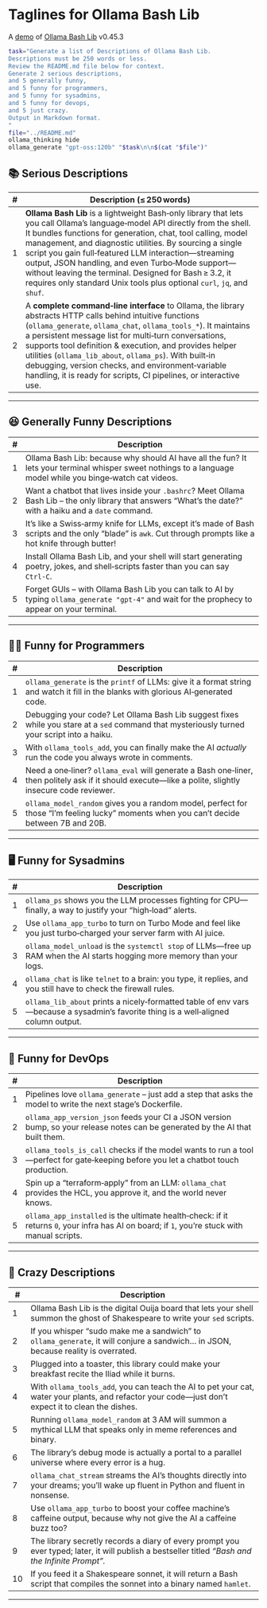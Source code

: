 # Taglines for Ollama Bash Lib

A [demo](../README.md#demos) of [Ollama Bash Lib](https://github.com/attogram/ollama-bash-lib) v0.45.3


```bash
task="Generate a list of Descriptions of Ollama Bash Lib.
Descriptions must be 250 words or less.
Review the README.md file below for context.
Generate 2 serious descriptions,
and 5 generally funny,
and 5 funny for programmers,
and 5 funny for sysadmins,
and 5 funny for devops,
and 5 just crazy.
Output in Markdown format.
"
file="../README.md"
ollama_thinking hide
ollama_generate "gpt-oss:120b" "$task\n\n$(cat "$file")"
```
## 📚 Serious Descriptions  

| # | Description (≤ 250 words) |
|---|---------------------------|
| 1 | **Ollama Bash Lib** is a lightweight Bash‑only library that lets you call Ollama’s language‑model API directly from the shell. It bundles functions for generation, chat, tool calling, model management, and diagnostic utilities. By sourcing a single script you gain full‑featured LLM interaction—streaming output, JSON handling, and even Turbo‑Mode support—without leaving the terminal. Designed for Bash ≥ 3.2, it requires only standard Unix tools plus optional `curl`, `jq`, and `shuf`. |
| 2 | A **complete command‑line interface** to Ollama, the library abstracts HTTP calls behind intuitive functions (`ollama_generate`, `ollama_chat`, `ollama_tools_*`). It maintains a persistent message list for multi‑turn conversations, supports tool definition & execution, and provides helper utilities (`ollama_lib_about`, `ollama_ps`). With built‑in debugging, version checks, and environment‑variable handling, it is ready for scripts, CI pipelines, or interactive use. |

---

## 😆 Generally Funny Descriptions  

| # | Description |
|---|-------------|
| 1 | Ollama Bash Lib: because why should AI have all the fun? It lets your terminal whisper sweet nothings to a language model while you binge‑watch cat videos. |
| 2 | Want a chatbot that lives inside your `.bashrc`? Meet Ollama Bash Lib – the only library that answers “What’s the date?” with a haiku and a `date` command. |
| 3 | It’s like a Swiss‑army knife for LLMs, except it’s made of Bash scripts and the only “blade” is `awk`. Cut through prompts like a hot knife through butter! |
| 4 | Install Ollama Bash Lib, and your shell will start generating poetry, jokes, and shell‑scripts faster than you can say `Ctrl‑C`. |
| 5 | Forget GUIs – with Ollama Bash Lib you can talk to AI by typing `ollama_generate "gpt‑4"` and wait for the prophecy to appear on your terminal. |

---

## 👩‍💻 Funny for Programmers  

| # | Description |
|---|-------------|
| 1 | `ollama_generate` is the `printf` of LLMs: give it a format string and watch it fill in the blanks with glorious AI‑generated code. |
| 2 | Debugging your code? Let Ollama Bash Lib suggest fixes while you stare at a `sed` command that mysteriously turned your script into a haiku. |
| 3 | With `ollama_tools_add`, you can finally make the AI *actually* run the code you always wrote in comments. |
| 4 | Need a one‑liner? `ollama_eval` will generate a Bash one‑liner, then politely ask if it should execute—like a polite, slightly insecure code reviewer. |
| 5 | `ollama_model_random` gives you a random model, perfect for those “I’m feeling lucky” moments when you can’t decide between 7B and 20B. |

---

## 🖥️ Funny for Sysadmins  

| # | Description |
|---|-------------|
| 1 | `ollama_ps` shows you the LLM processes fighting for CPU—finally, a way to justify your “high‑load” alerts. |
| 2 | Use `ollama_app_turbo` to turn on Turbo Mode and feel like you just turbo‑charged your server farm with AI juice. |
| 3 | `ollama_model_unload` is the `systemctl stop` of LLMs—free up RAM when the AI starts hogging more memory than your logs. |
| 4 | `ollama_chat` is like `telnet` to a brain: you type, it replies, and you still have to check the firewall rules. |
| 5 | `ollama_lib_about` prints a nicely‑formatted table of env vars—because a sysadmin’s favorite thing is a well‑aligned column output. |

---

## 🤖 Funny for DevOps  

| # | Description |
|---|-------------|
| 1 | Pipelines love `ollama_generate` – just add a step that asks the model to write the next stage’s Dockerfile. |
| 2 | `ollama_app_version_json` feeds your CI a JSON version bump, so your release notes can be generated by the AI that built them. |
| 3 | `ollama_tools_is_call` checks if the model wants to run a tool—perfect for gate‑keeping before you let a chatbot touch production. |
| 4 | Spin up a “terraform‑apply” from an LLM: `ollama_chat` provides the HCL, you approve it, and the world never knows. |
| 5 | `ollama_app_installed` is the ultimate health‑check: if it returns `0`, your infra has AI on board; if `1`, you’re stuck with manual scripts. |

---

## 🤪 Crazy Descriptions  

| # | Description |
|---|-------------|
| 1 | Ollama Bash Lib is the digital Ouija board that lets your shell summon the ghost of Shakespeare to write your `sed` scripts. |
| 2 | If you whisper “sudo make me a sandwich” to `ollama_generate`, it will conjure a sandwich… in JSON, because reality is overrated. |
| 3 | Plugged into a toaster, this library could make your breakfast recite the Iliad while it burns. |
| 4 | With `ollama_tools_add`, you can teach the AI to pet your cat, water your plants, and refactor your code—just don’t expect it to clean the dishes. |
| 5 | Running `ollama_model_random` at 3 AM will summon a mythical LLM that speaks only in meme references and binary. |
| 6 | The library’s debug mode is actually a portal to a parallel universe where every error is a hug. |
| 7 | `ollama_chat_stream` streams the AI’s thoughts directly into your dreams; you’ll wake up fluent in Python and fluent in nonsense. |
| 8 | Use `ollama_app_turbo` to boost your coffee machine’s caffeine output, because why not give the AI a caffeine buzz too? |
| 9 | The library secretly records a diary of every prompt you ever typed; later, it will publish a bestseller titled *“Bash and the Infinite Prompt”.* |
|10| If you feed it a Shakespeare sonnet, it will return a Bash script that compiles the sonnet into a binary named `hamlet`. |

---
